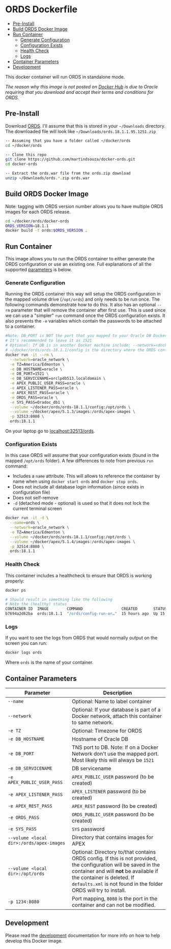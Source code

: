 # ORDS Dockerfile

<!-- TOC depthFrom:2 insertAnchor:true -->

- [Pre-Install](#pre-install)
- [Build ORDS Docker Image](#build-ords-docker-image)
- [Run Container](#run-container)
  - [Generate Configuration](#generate-configuration)
  - [Configuration Exists](#configuration-exists)
  - [Health Check](#health-check)
  - [Logs](#logs)
- [Container Parameters](#container-parameters)
- [Development](#development)

<!-- /TOC -->

This docker container will run ORDS in standalone mode.

_The reason why this image is not posted on [Docker Hub](https://hub.docker.com) is due to Oracle requiring that you download and accept their terms and conditions for ORDS._

<a id="markdown-pre-install" name="pre-install"></a>
## Pre-Install


Download [ORDS](http://www.oracle.com/technetwork/developer-tools/rest-data-services/downloads/index.html). I'll assume that this is stored in your `~/Downloads` directory. The downloaded file will look like `~/Downloads/ords.18.1.1.95.1251.zip`

```bash
-- Assuming that you have a folder called ~/docker/ords
cd ~/docker/ords

-- Clone this repo
git clone https://github.com/martindsouza/docker-ords.git
cd docker-ords

-- Extract the ords.war file from the ords.zip download
unzip ~/Downloads/ords.*.zip ords.war
```

<a id="markdown-build-ords-docker-image" name="build-ords-docker-image"></a>
## Build ORDS Docker Image

Note: tagging with ORDS version number allows you to have multiple ORDS images for each ORDS release.

```bash
cd ~/docker/ords/docker-ords
ORDS_VERSION=18.1.1
docker build -t ords:$ORDS_VERSION .
```

<a id="markdown-run-container" name="run-container"></a>
## Run Container

This image allows you to run the ORDS container to either generate the ORDS configuration or use an existing one. Full explanations of all the supported [parameters](#parameters) is below.

<a id="markdown-generate-configuration" name="generate-configuration"></a>
### Generate Configuration

Running the ORDS container this way will setup the ORDS configuration in the mapped volume drive (`/opt/ords`) and only needs to be run once. The following commands demonstrate how to do this. It also has an optional `--rm` parameter that will remove the container after first use. This is used since we can use a "simpler" `run` command once the ORDS configuration exists. It also prevents the `-e` variables which contain the passwords to be attached to a container. 

```bash
#Note: DB_PORT is NOT the port that you mapped to your Oracle DB Docker image. It's the port that the database natively has open.
# It's recommended to leave it as 1521
# Optional: If DB is in another Docker machine include: --network=<docker_network_name> \
# ~/docker/ords/ords-18.1.1/config is the directory where the ORDS configuration will be saved. If it doesn't exist Docker will create it.
docker run -it --rm \
  --network=oracle_network \
  -e TZ=America/Edmonton \
  -e DB_HOSTNAME=oracle \
  -e DB_PORT=1521 \
  -e DB_SERVICENAME=orclpdb513.localdomain \
  -e APEX_PUBLIC_USER_PASS=oracle \
  -e APEX_LISTENER_PASS=oracle \
  -e APEX_REST_PASS=oracle \
  -e ORDS_PASS=oracle \
  -e SYS_PASS=Oradoc_db1 \
  --volume ~/docker/ords/ords-18.1.1/config:/opt/ords \
  --volume ~/docker/apex/5.1.3/images:/ords/apex-images \
  -p 32513:8080 \
  ords:18.1.1
```

On your laptop go to [localhost:32513/ords](http://localhost:32513/ords).

<a id="markdown-configuration-exists" name="configuration-exists"></a>
### Configuration Exists

In this case ORDS will assume that your configuration exists (found in the mapped `/opt/ords` folder). A few differences to note from previous `run` command:

- Includes a `name` attribute. This will allows to reference the container by name when using `docker start ords` and `docker stop ords`.
- Does not include all database login information (since exists in configuration file)
- Does not self-remove
- `-d` (detached mode - optional) is used so that it does not lock the current terminal screen

```bash
docker run -it -d \
  --name=ords \
  --network=oracle_network \
  -e TZ=America/Edmonton \
  --volume ~/docker/ords/ords-18.1.1/config:/opt/ords \
  --volume ~/docker/apex/5.1.4/images:/ords/apex-images \
  -p 32514:8080 \
  ords:18.1.1
```

<a id="markdown-health-check" name="health-check"></a>
### Health Check

This container includes a healthcheck to ensure that ORDS is working properly:

```bash
docker ps

# Should result in something like the following
# Note the (healthy) status
CONTAINER ID  IMAGE        COMMAND                 CREATED       STATUS                  PORTS                    NAMES
b7694a2d62ba  ords:18.1.1  "/ords/config-run-or…"  15 hours ago  Up 15 hours (healthy)   0.0.0.0:32513->8080/tcp  ords
```

<a id="markdown-logs" name="logs"></a>
### Logs

If you want to see the logs from ORDS that would normally output on the screen you can run:

```bash
docker logs ords
```

Where `ords` is the name of your container.

<a id="markdown-container-parameters" name="container-parameters"></a>
## Container Parameters
Parameter | Description
--- | ---
`--name` | Optional: Name to label container
`--network` | Optional: If your database is part of a Docker network, attach this container to same network.
`-e TZ` | Optional: Timezone for ORDS
`-e DB_HOSTNAME` | Hostname of Oracle DB
`-e DB_PORT` | TNS port to DB. Note: If on a Docker Network don't use the mapped port. Most likely this will always be `1521`
`-e DB_SERVICENAME` | DB servicename
`-e APEX_PUBLIC_USER_PASS` | `APEX_PUBLIC_USER` password (to be created)
`-e APEX_LISTENER_PASS` | `APEX_LISTENER` password (to be created)
`-e APEX_REST_PASS` | `APEX_REST` password (to be created)
`-e ORDS_PASS` | `ORDS_PUBLIC_USER` password (to be created)
`-e SYS_PASS` | `SYS` password
`--volume <local dir>:/ords/apex-images` | Directory that contains images for APEX
`--volume <local dir>:/opt/ords`  | Optional: Directory to/that contains ORDS config. If this is not provided, the configuration will be saved in the container and will **not** be available if the container is deleted. If `defaults.xml` is not found in the folder ORDS will try to install.
`-p 1234:8080`  |  Port mapping, `8080` is the port in the container and can not be modified.


<a id="markdown-development" name="development"></a>
## Development

Please read the [development](docs/development.md) documentation for more info on how to help develop this Docker image.
